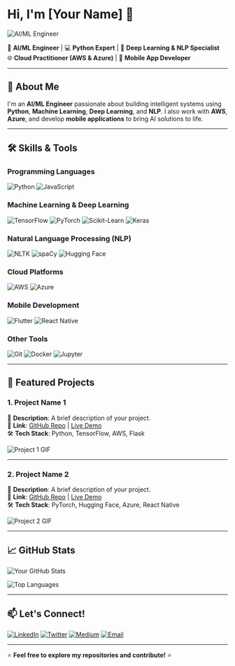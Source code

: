 # Hi, I'm [Your Name] 👋

![AI/ML Engineer](https://media.giphy.com/media/0R7AQsnA3yIUcbvztz/giphy.gif?cid=790b7611up31ygymxwn695p3e5md8ws8mzd48j6avtiq74ro&ep=v1_gifs_search&rid=giphy.gif&ct=g)

🎯 **AI/ML Engineer** | 💻 **Python Expert** | 🤖 **Deep Learning & NLP Specialist**  
🌐 **Cloud Practitioner (AWS & Azure)** | 📱 **Mobile App Developer**

---

## 🚀 **About Me**

I'm an **AI/ML Engineer** passionate about building intelligent systems using **Python**, **Machine Learning**, **Deep Learning**, and **NLP**. I also work with **AWS**, **Azure**, and develop **mobile applications** to bring AI solutions to life.

---

## 🛠️ **Skills & Tools**

### **Programming Languages**
![Python](https://img.shields.io/badge/Python-3776AB?style=for-the-badge&logo=python&logoColor=white)
![JavaScript](https://img.shields.io/badge/JavaScript-F7DF1E?style=for-the-badge&logo=javascript&logoColor=black)

### **Machine Learning & Deep Learning**
![TensorFlow](https://img.shields.io/badge/TensorFlow-FF6F00?style=for-the-badge&logo=tensorflow&logoColor=white)
![PyTorch](https://img.shields.io/badge/PyTorch-EE4C2C?style=for-the-badge&logo=pytorch&logoColor=white)
![Scikit-Learn](https://img.shields.io/badge/Scikit_Learn-F7931E?style=for-the-badge&logo=scikit-learn&logoColor=white)
![Keras](https://img.shields.io/badge/Keras-D00000?style=for-the-badge&logo=keras&logoColor=white)

### **Natural Language Processing (NLP)**
![NLTK](https://img.shields.io/badge/NLTK-000000?style=for-the-badge&logo=nltk&logoColor=white)
![spaCy](https://img.shields.io/badge/spaCy-09A3D5?style=for-the-badge&logo=spacy&logoColor=white)
![Hugging Face](https://img.shields.io/badge/Hugging%20Face-FFD21E?style=for-the-badge&logo=huggingface&logoColor=black)

### **Cloud Platforms**
![AWS](https://img.shields.io/badge/AWS-232F3E?style=for-the-badge&logo=amazon-aws&logoColor=white)
![Azure](https://img.shields.io/badge/Azure-0089D6?style=for-the-badge&logo=microsoft-azure&logoColor=white)

### **Mobile Development**
![Flutter](https://img.shields.io/badge/Flutter-02569B?style=for-the-badge&logo=flutter&logoColor=white)
![React Native](https://img.shields.io/badge/React_Native-61DAFB?style=for-the-badge&logo=react&logoColor=black)

### **Other Tools**
![Git](https://img.shields.io/badge/Git-F05032?style=for-the-badge&logo=git&logoColor=white)
![Docker](https://img.shields.io/badge/Docker-2496ED?style=for-the-badge&logo=docker&logoColor=white)
![Jupyter](https://img.shields.io/badge/Jupyter-F37626?style=for-the-badge&logo=jupyter&logoColor=white)

---

## 🌟 **Featured Projects**

### 1. **Project Name 1**
📝 **Description**: A brief description of your project.  
🔗 **Link**: [GitHub Repo](#) | [Live Demo](#)  
🛠️ **Tech Stack**: Python, TensorFlow, AWS, Flask  

![Project 1 GIF](https://media.giphy.com/media/your-gif-link-here.gif)

---

### 2. **Project Name 2**
📝 **Description**: A brief description of your project.  
🔗 **Link**: [GitHub Repo](#) | [Live Demo](#)  
🛠️ **Tech Stack**: PyTorch, Hugging Face, Azure, React Native  

![Project 2 GIF](https://media.giphy.com/media/your-gif-link-here.gif)

---

## 📈 **GitHub Stats**

![Your GitHub Stats](https://github-readme-stats.vercel.app/api?username=your-username&show_icons=true&theme=radical)

![Top Languages](https://github-readme-stats.vercel.app/api/top-langs/?username=your-username&layout=compact&theme=radical)

---

## 📫 **Let's Connect!**

[![LinkedIn](https://img.shields.io/badge/LinkedIn-0077B5?style=for-the-badge&logo=linkedin&logoColor=white)](https://www.linkedin.com/in/your-linkedin-profile/)
[![Twitter](https://img.shields.io/badge/Twitter-1DA1F2?style=for-the-badge&logo=twitter&logoColor=white)](https://twitter.com/your-twitter-handle)
[![Medium](https://img.shields.io/badge/Medium-12100E?style=for-the-badge&logo=medium&logoColor=white)](https://medium.com/@your-medium-handle)
[![Email](https://img.shields.io/badge/Email-D14836?style=for-the-badge&logo=gmail&logoColor=white)](mailto:your-email@example.com)

---

⭐️ **Feel free to explore my repositories and contribute!** ⭐️
